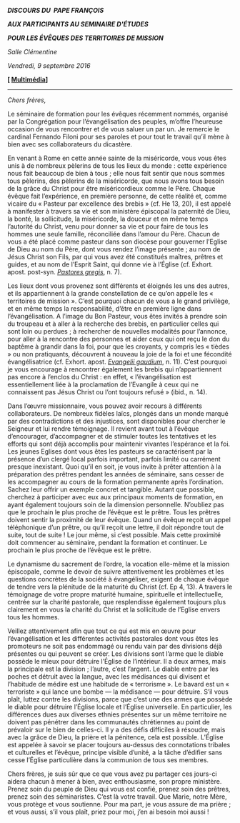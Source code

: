***DISCOURS DU  PAPE FRANÇOIS***

***AUX PARTICIPANTS AU SEMINAIRE D'ÉTUDES***

***POUR LES ÉVÊQUES DES TERRITOIRES DE MISSION***

*Salle Clémentine*

*Vendredi, 9 septembre 2016*

**[ [Multimédia](http://w2.vatican.va/content/francesco/fr/events/event.dir.html/content/vaticanevents/fr/2016/9/9/vescovimissione.html)]**

* * *

*Chers frères,*

Le séminaire de formation pour les évêques récemment nommés, organisé par la Congrégation pour l’évangélisation des peuples, m’offre l’heureuse occasion de vous rencontrer et de vous saluer un par un. Je remercie le cardinal Fernando Filoni pour ses paroles et pour tout le travail qu’il mène à bien avec ses collaborateurs du dicastère.

En venant à Rome en cette année sainte de la miséricorde, vous vous êtes unis à de nombreux pèlerins de tous les lieux du monde : cette expérience nous fait beaucoup de bien à tous ; elle nous fait sentir que nous sommes tous pèlerins, des pèlerins de la miséricorde, que nous avons tous besoin de la grâce du Christ pour être miséricordieux comme le Père. Chaque évêque fait l’expérience, en première personne, de cette réalité et, comme vicaire du « Pasteur par excellence des brebis » (cf. He 13, 20), il est appelé à manifester à travers sa vie et son ministère épiscopal la paternité de Dieu, la bonté, la sollicitude, la miséricorde, la douceur et en même temps l’autorité du Christ, venu pour donner sa vie et pour faire de tous les hommes une seule famille, réconciliée dans l’amour du Père. Chacun de vous a été placé comme pasteur dans son diocèse pour gouverner l’Eglise de Dieu au nom du Père, dont vous rendez l’image présente ; au nom de Jésus Christ son Fils, par qui vous avez été constitués maîtres, prêtres et guides, et au nom de l’Esprit Saint, qui donne vie à l’Église (cf. Exhort. apost. post-syn. *[Pastores gregis](/content/john-paul-ii/fr/apost_exhortations/documents/hf_jp-ii_exh_20031016_pastores-gregis.html)*, n. 7).

Les lieux dont vous provenez sont différents et éloignés les uns des autres, et ils appartiennent à la grande constellation de ce qu’on appelle les « territoires de mission ». C’est pourquoi chacun de vous a le grand privilège, et en même temps la responsabilité, d’être en première ligne dans l’évangélisation. A l’image du Bon Pasteur, vous êtes invités à prendre soin du troupeau et à aller à la recherche des brebis, en particulier celles qui sont loin ou perdues ; à rechercher de nouvelles modalités pour l’annonce, pour aller à la rencontre des personnes et aider ceux qui ont reçu le don du baptême à grandir dans la foi, pour que les croyants, y compris les « tièdes » ou non pratiquants, découvrent à nouveau la joie de la foi et une fécondité évangélisatrice (cf. Exhort. apost. *[Evangelii gaudium](/content/dam/francesco/apost_exhortations/documents/papa-francesco_esortazione-ap_20131124_evangelii-gaudium_fr.pdf)*, n. 11). C’est pourquoi je vous encourage à rencontrer également les brebis qui n’appartiennent pas encore à l’enclos du Christ : en effet, « l’évangélisation est essentiellement liée à la proclamation de l’Evangile à ceux qui ne connaissent pas Jésus Christ ou l’ont toujours refusé » (ibid., n. 14).

Dans l’œuvre missionnaire, vous pouvez avoir recours à différents collaborateurs. De nombreux fidèles laïcs, plongés dans un monde marqué par des contradictions et des injustices, sont disponibles pour chercher le Seigneur et lui rendre témoignage. Il revient avant tout à l’évêque d’encourager, d’accompagner et de stimuler toutes les tentatives et les efforts qui sont déjà accomplis pour maintenir vivantes l’espérance et la foi. Les jeunes Eglises dont vous êtes les pasteurs se caractérisent par la présence d’un clergé local parfois important, parfois limité ou carrément presque inexistant. Quoi qu’il en soit, je vous invite à prêter attention à la préparation des prêtres pendant les années de séminaire, sans cesser de les accompagner au cours de la formation permanente après l’ordination. Sachez leur offrir un exemple concret et tangible. Autant que possible, cherchez à participer avec eux aux principaux moments de formation, en ayant également toujours soin de la dimension personnelle. N’oubliez pas que le prochain le plus proche de l’évêque est le prêtre. Tous les prêtres doivent sentir la proximité de leur évêque. Quand un évêque reçoit un appel téléphonique d’un prêtre, ou qu’il reçoit une lettre, il doit répondre tout de suite, tout de suite ! Le jour même, si c’est possible. Mais cette proximité doit commencer au séminaire, pendant la formation et continuer. Le prochain le plus proche de l’évêque est le prêtre.

Le dynamisme du sacrement de l’ordre, la vocation elle-même et la mission épiscopale, comme le devoir de suivre attentivement les problèmes et les questions concrètes de la société à évangéliser, exigent de chaque évêque de tendre vers la plénitude de la maturité du Christ (cf. Ep 4, 13). A travers le témoignage de votre propre maturité humaine, spirituelle et intellectuelle, centrée sur la charité pastorale, que resplendisse également toujours plus clairement en vous la charité du Christ et la sollicitude de l’Eglise envers tous les hommes.

Veillez attentivement afin que tout ce qui est mis en œuvre pour l’évangélisation et les différentes activités pastorales dont vous êtes les promoteurs ne soit pas endommagé ou rendu vain par des divisions déjà présentes ou qui peuvent se créer. Les divisions sont l’arme que le diable possède le mieux pour détruire l’Église de l’intérieur. Il a deux armes, mais la principale est la division ; l’autre, c’est l’argent. Le diable entre par les poches et détruit avec la langue, avec les médisances qui divisent et l’habitude de médire est une habitude de « terrorisme ». Le bavard est un « terroriste » qui lance une bombe — la médisance — pour détruire. S’il vous plaît, luttez contre les divisions, parce que c’est une des armes que possède le diable pour détruire l’Église locale et l’Église universelle. En particulier, les différences dues aux diverses ethnies présentes sur un même territoire ne doivent pas pénétrer dans les communautés chrétiennes au point de prévaloir sur le bien de celles-ci. Il y a des défis difficiles à résoudre, mais avec la grâce de Dieu, la prière et la pénitence, cela est possible. L’Église est appelée à savoir se placer toujours au-dessus des connotations tribales et culturelles et l’évêque, principe visible d’unité, a la tâche d’édifier sans cesse l’Église particulière dans la communion de tous ses membres.

Chers frères, je suis sûr que ce que vous avez pu partager ces jours-ci aidera chacun à mener à bien, avec enthousiasme, son propre ministère. Prenez soin du peuple de Dieu qui vous est confié, prenez soin des prêtres, prenez soin des séminaristes. C’est là votre travail. Que Marie, notre Mère, vous protège et vous soutienne. Pour ma part, je vous assure de ma prière ; et vous aussi, s’il vous plaît, priez pour moi, j’en ai besoin moi aussi !